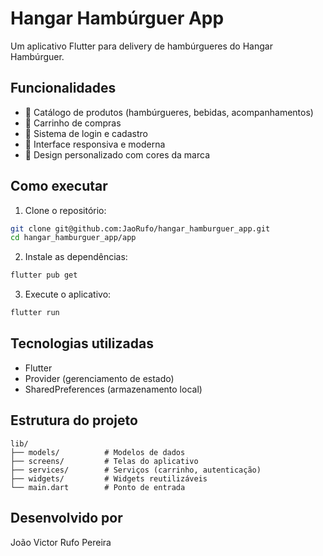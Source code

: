# Hangar Hambúrguer App

Um aplicativo Flutter para delivery de hambúrgueres do Hangar Hambúrguer.

## Funcionalidades

- 🍔 Catálogo de produtos (hambúrgueres, bebidas, acompanhamentos)
- 🛒 Carrinho de compras
- 👤 Sistema de login e cadastro
- 📱 Interface responsiva e moderna
- 🎨 Design personalizado com cores da marca

## Como executar

1. Clone o repositório:
```bash
git clone git@github.com:JaoRufo/hangar_hamburguer_app.git
cd hangar_hamburguer_app/app
```

2. Instale as dependências:
```bash
flutter pub get
```

3. Execute o aplicativo:
```bash
flutter run
```

## Tecnologias utilizadas

- Flutter
- Provider (gerenciamento de estado)
- SharedPreferences (armazenamento local)

## Estrutura do projeto

```
lib/
├── models/          # Modelos de dados
├── screens/         # Telas do aplicativo
├── services/        # Serviços (carrinho, autenticação)
├── widgets/         # Widgets reutilizáveis
└── main.dart        # Ponto de entrada
```

## Desenvolvido por

João Victor Rufo Pereira